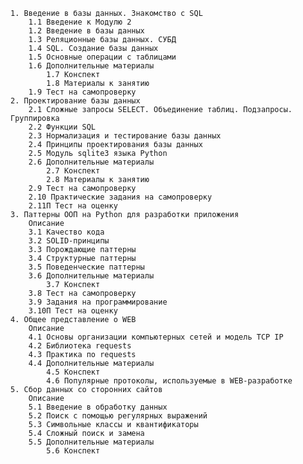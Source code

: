     1. Введение в базы данных. Знакомство с SQL
        1.1 Введение к Модулю 2
        1.2 Введение в базы данных
        1.3 Реляционные базы данных. СУБД
        1.4 SQL. Создание базы данных
        1.5 Основные операции с таблицами
        1.6 Дополнительные материалы
            1.7 Конспект
            1.8 Материалы к занятию
        1.9 Тест на самопроверку
    2. Проектирование базы данных
        2.1 Сложные запросы SELECT. Объединение таблиц. Подзапросы. Группировка
        2.2 Функции SQL
        2.3 Нормализация и тестирование базы данных
        2.4 Принципы проектирования базы данных
        2.5 Модуль sqlite3 языка Python
        2.6 Дополнительные материалы
            2.7 Конспект
            2.8 Материалы к занятию
        2.9 Тест на самопроверку
        2.10 Практические задания на самопроверку
        2.11П Тест на оценку
    3. Паттерны ООП на Python для разработки приложения
        Описание
        3.1 Качество кода
        3.2 SOLID-принципы
        3.3 Порождающие паттерны
        3.4 Структурные паттерны
        3.5 Поведенческие паттерны
        3.6 Дополнительные материалы
            3.7 Конспект
        3.8 Тест на самопроверку
        3.9 Задания на программирование
        3.10П Тест на оценку
    4. Общее представление о WEB
        Описание
        4.1 Основы организации компьютерных сетей и модель TCP IP
        4.2 Библиотека requests
        4.3 Практика по requests
        4.4 Дополнительные материалы
            4.5 Конспект
            4.6 Популярные протоколы, используемые в WEB-разработке
    5. Сбор данных со сторонних сайтов
        Описание
        5.1 Введение в обработку данных
        5.2 Поиск с помощью регулярных выражений
        5.3 Символьные классы и квантификаторы
        5.4 Сложный поиск и замена
        5.5 Дополнительные материалы
            5.6 Конспект
